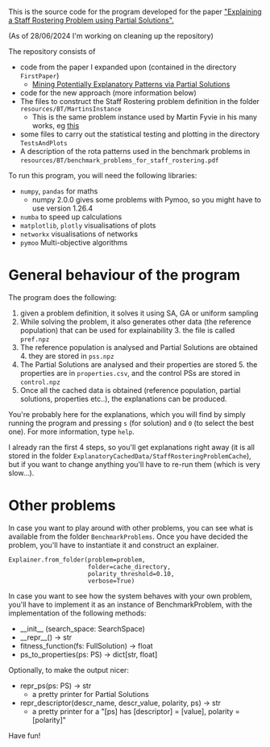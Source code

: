 
This is the source code for the program developed for the paper ["Explaining a Staff Rostering Problem using Partial Solutions".](https://doi.org/10.1145/3638530.3654318)

(As of 28/06/2024 I'm working on cleaning up the repository)

The repository consists of
* code from the paper I expanded upon (contained in the directory `FirstPaper`)
	* [Mining Potentially Explanatory Patterns via Partial Solutions](https://arxiv.org/abs/2404.04388)
* code for the new approach (more information below)
* The files to construct the Staff Rostering problem definition in the folder `resources/BT/MartinsInstance`
	* This is the same problem instance used by Martin Fyvie in his many works, eg [this](https://dl.acm.org/doi/10.1007/978-3-031-47994-6_27)
* some files to carry out the statistical testing and plotting in the directory `TestsAndPlots`
* A description of the rota patterns used in the benchmark problems in `resources/BT/benchmark_problems_for_staff_rostering.pdf`


To run this program, you will need the following libraries:
* `numpy`, `pandas` for maths
	* numpy 2.0.0 gives some problems with Pymoo, so you might have to use version 1.26.4
* `numba` to speed up calculations
* `matplotlib`, `plotly` visualisations of plots
* `networkx` visualisations of networks
* `pymoo` Multi-objective algorithms


# General behaviour of the program

The program does the following:
1. given a problem definition, it solves it using SA, GA or uniform sampling
2. While solving the problem, it also generates other data (the reference population) that can be used for explainability
	3. the file is called `pref.npz`
3. The reference population is analysed and Partial Solutions are obtained
	4. they are stored in `pss.npz`
4. The Partial Solutions are analysed and their properties are stored
	5. the properties are in `properties.csv`, and the control PSs are stored in `control.npz`
5. Once all the cached data is obtained (reference population, partial solutions, properties etc..), the explanations can be produced.

You're probably here for the explanations, which you will find by simply running the program and pressing `s` (for solution) and `0` (to select the best one). For more information, type `help`.


I already ran the first 4 steps, so you'll get explanations right away (it is all stored in the folder `ExplanatoryCachedData/StaffRosteringProblemCache`), but if you want to change anything you'll have to re-run them (which is very slow...).

# Other problems
In case you want to play around with other problems, you can see what is available from the folder `BenchmarkProblems`. Once you have decided the problem, you'll have to instantiate it and construct an explainer.

    Explainer.from_folder(problem=problem,  
                          folder=cache_directory,  
                          polarity_threshold=0.10,  
						  verbose=True)

  In case you want to see how the system behaves with your own problem, you'll have to implement it as an instance of BenchmarkProblem, with the implementation of the following methods:
* \_\_init\_\_ (search_space: SearchSpace)
* \_\_repr\_\_() -> str
* fitness_function(fs: FullSolution) -> float
* ps_to_properties(ps: PS) -> dict[str, float]

Optionally, to make the output nicer:
* repr_ps(ps: PS) -> str
	* a pretty printer for Partial Solutions
* repr_descriptor(descr_name, descr_value, polarity, ps) -> str
	* a pretty printer for a "[ps] has [descriptor] = [value], polarity = [polarity]"

Have fun!
